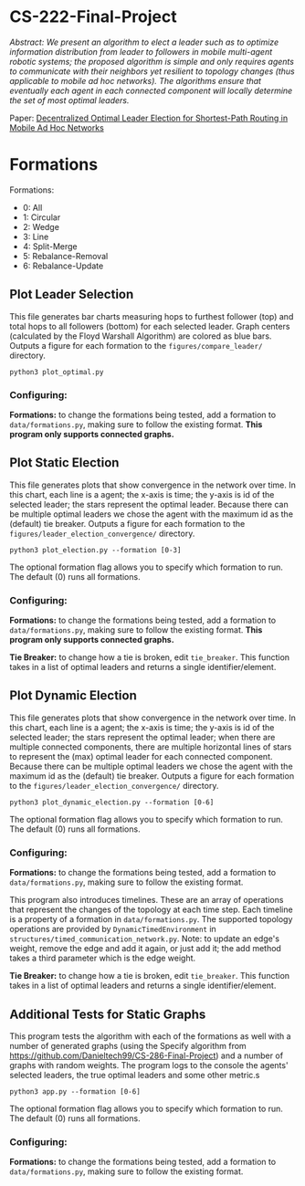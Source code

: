 # CS-222-Final-Project


*Abstract: We present an algorithm to elect a leader such as to optimize information distribution from leader to followers in mobile multi-agent robotic systems; the proposed algorithm is simple and only requires agents to communicate with their neighbors yet resilient to topology changes (thus applicable to mobile ad hoc networks). The algorithms ensure that eventually each agent in each connected component will locally determine the set of most optimal leaders.*

Paper: [Decentralized Optimal Leader Election for Shortest-Path Routing in Mobile Ad Hoc Networks](paper/CS_222_Final_Project.pdf)

# Formations

Formations:
- 0: All
- 1: Circular
- 2: Wedge
- 3: Line
- 4: Split-Merge
- 5: Rebalance-Removal
- 6: Rebalance-Update



## Plot Leader Selection

This file generates bar charts measuring hops to furthest follower (top) and total hops to all followers (bottom) for each selected leader. Graph centers (calculated by the Floyd Warshall Algorithm) are colored as blue bars. Outputs a figure for each formation to the `figures/compare_leader/` directory.

```
python3 plot_optimal.py
```

### Configuring:

**Formations:** to change the formations being tested, add a formation to `data/formations.py`, making sure to follow the existing format. **This program only supports connected graphs.**



## Plot Static Election

This file generates plots that show convergence in the network over time. In this chart, each line is a agent; the x-axis is time; the y-axis is id of the selected leader; the stars represent the optimal leader. Because there can be multiple optimal leaders we chose the agent with the maximum id as the (default) tie breaker. Outputs a figure for each formation to the `figures/leader_election_convergence/` directory.

```
python3 plot_election.py --formation [0-3]
```
The optional formation flag allows you to specify which formation to run. The default (0) runs all formations.

### Configuring:

**Formations:** to change the formations being tested, add a formation to `data/formations.py`, making sure to follow the existing format. **This program only supports connected graphs.**

**Tie Breaker:** to change how a tie is broken, edit `tie_breaker`. This function takes in a list of optimal leaders and returns a single identifier/element.



## Plot Dynamic Election

This file generates plots that show convergence in the network over time. In this chart, each line is a agent; the x-axis is time; the y-axis is id of the selected leader; the stars represent the optimal leader; when there are multiple connected components, there are multiple horizontal lines of stars to represent the (max) optimal leader for each connected component. Because there can be multiple optimal leaders we chose the agent with the maximum id as the (default) tie breaker. Outputs a figure for each formation to the `figures/leader_election_convergence/` directory.

```
python3 plot_dynamic_election.py --formation [0-6]
```
The optional formation flag allows you to specify which formation to run. The default (0) runs all formations.

### Configuring:

**Formations:** to change the formations being tested, add a formation to `data/formations.py`, making sure to follow the existing format.

This program also introduces timelines. These are an array of operations that represent the changes of the topology at each time step. Each timeline is a property of a formation in `data/formations.py`. The supported topology operations are provided by `DynamicTimedEnvironment` in `structures/timed_communication_network.py`. Note: to update an edge's weight, remove the edge and add it again, or just add it; the add method takes a third parameter which is the edge weight.

**Tie Breaker:** to change how a tie is broken, edit `tie_breaker`. This function takes in a list of optimal leaders and returns a single identifier/element.



## Additional Tests for Static Graphs

This program tests the algorithm with each of the formations as well with a number of generated graphs (using the Specify algorithm from https://github.com/Danieltech99/CS-286-Final-Project) and a number of graphs with random weights. The program logs to the console the agents' selected leaders, the true optimal leaders and some other metric.s

```
python3 app.py --formation [0-6]
```
The optional formation flag allows you to specify which formation to run. The default (0) runs all formations.

### Configuring:

**Formations:** to change the formations being tested, add a formation to `data/formations.py`, making sure to follow the existing format.